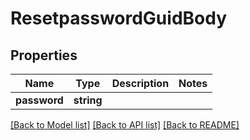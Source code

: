 # ResetpasswordGuidBody

## Properties
Name | Type | Description | Notes
------------ | ------------- | ------------- | -------------
**password** | **string** |  | 

[[Back to Model list]](../../README.md#documentation-for-models) [[Back to API list]](../../README.md#documentation-for-api-endpoints) [[Back to README]](../../README.md)

